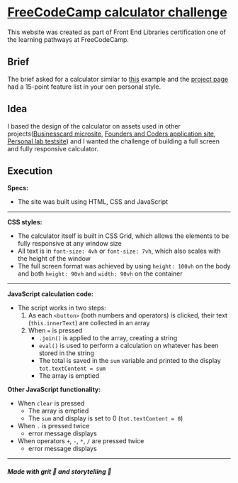 
# [FreeCodeCamp calculator challenge](https://learn.freecodecamp.org/front-end-libraries/front-end-libraries-projects/build-a-javascript-calculator/)
This website was created as part of Front End Libraries certification one of the learning pathways at FreeCodeCamp. 

## Brief 
The brief asked for a calculator similar to [this](https://codepen.io/freeCodeCamp/full/wgGVVX) example and the [project page](https://learn.freecodecamp.org/front-end-libraries/front-end-libraries-projects/build-a-javascript-calculator/) had a 15-point feature list in your oen personal style.

## Idea 
I based the design of the calculator on assets used in other projects([Businesscard microsite](https://www.nathaliejonsson.com), [Founders and Coders application site](https://njons.github.io/founders_and_coders/index), [Personal lab testsite](https://njons.github.io/laboratory/index.html)) and I wanted the challenge of building a full screen and fully responsive calculator.

## Execution
**Specs:** 
- The site was built using HTML, CSS and JavaScript

---

**CSS styles:** 
- The calculator itself is built in CSS Grid, which allows the elements to be fully responsive at any window size 
- All text is in `font-size: 4vh` or `font-size: 7vh`, which also scales with the height of the window
- The full screen format was achieved by using `height: 100vh` on the body and both `height: 90vh` and `width: 90vh` on the container

---

**JavaScript calculation code:** 
- The script works in two steps: 
	1. As each `<button>` (both numbers and operators) is clicked, their text (`this.innerText`) are collected in an array
	2. When `=` is pressed
		* `.join()` is applied to the array, creating a string
		* `eval()` is used to perform a calculation on whatever has been stored in the string 
		* The total is saved in the `sum` variable and printed to the display `tot.textContent = sum`
		* The array is emptied

**Other JavaScript functionality:** 
- When `clear` is pressed
	* The array is emptied
	* The `sum` and display is set to 0 (`tot.textContent = 0`)
- When `.` is pressed twice
	* error message displays 
- When operators `+`, `-`, `*`, `/` are pressed twice
	* error message displays 
  
---

##### Made with grit :tractor: and storytelling :rainbow:
